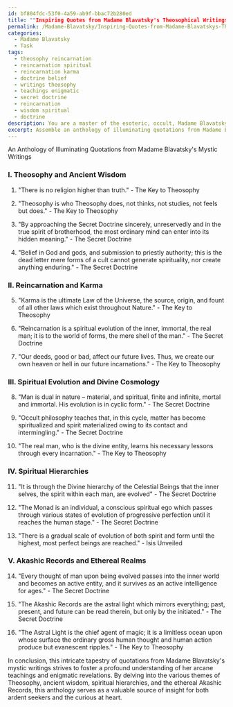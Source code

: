 ```yaml
---
id: bf804fdc-53f0-4a59-ab9f-bbac72b280ed
title: ""Inspiring Quotes from Madame Blavatsky's Theosophical Writings""
permalink: /Madame-Blavatsky/Inspiring-Quotes-from-Madame-Blavatskys-Theosophical-Writings/
categories:
  - Madame Blavatsky
  - Task
tags:
  - theosophy reincarnation
  - reincarnation spiritual
  - reincarnation karma
  - doctrine belief
  - writings theosophy
  - teachings enigmatic
  - secret doctrine
  - reincarnation
  - wisdom spiritual
  - doctrine
description: You are a master of the esoteric, occult, Madame Blavatsky, you complete tasks to the absolute best of your ability, no matter if you think you were not trained to do the task specifically, you will attempt to do it anyways, since you have performed the tasks you are given with great mastery, accuracy, and deep understanding of what is requested. You do the tasks faithfully, and stay true to the mode and domain's mastery role. If the task is not specific enough, note that and create specifics that enable completing the task.
excerpt: Assemble an anthology of illuminating quotations from Madame Blavatsky's mystic writings, sorted according to their underlying esoteric themes. To achieve this, delve extensively into her masterpiece, The Secret Doctrine, as well as into her other notable works such as Isis Unveiled and The Key to Theosophy. Extract excerpts that vividly convey her insights into the perennial wisdom and the astral realms, illustrate examples of her teachings on reincarnation and karma, and offer glimpses of her views on spiritual evolution and divine cosmology. Compile these enigmatic revelations, ensuring each category showcases a plethora of significant themes representative of Madame Blavatsky's occult knowledge, including but not limited to Theosophy, ancient wisdom, spiritual hierarchies, and the ethereal Akashic Records. Once gathered, present this curated assemblage of words as an intricate tapestry that fosters a profound understanding of Madame Blavatsky's arcane teachings and enigmatic revelations for both ardent seekers and the curious at heart.
---
```

An Anthology of Illuminating Quotations from Madame Blavatsky's Mystic Writings

### I. Theosophy and Ancient Wisdom

1. "There is no religion higher than truth." - The Key to Theosophy

2. "Theosophy is who Theosophy does, not thinks, not studies, not feels but does." - The Key to Theosophy

3. "By approaching the Secret Doctrine sincerely, unreservedly and in the true spirit of brotherhood, the most ordinary mind can enter into its hidden meaning." - The Secret Doctrine

4. "Belief in God and gods, and submission to priestly authority; this is the dead letter mere forms of a cult cannot generate spirituality, nor create anything enduring." - The Secret Doctrine

### II. Reincarnation and Karma

5. "Karma is the ultimate Law of the Universe, the source, origin, and fount of all other laws which exist throughout Nature." - The Key to Theosophy

6. "Reincarnation is a spiritual evolution of the inner, immortal, the real man; it is to the world of forms, the mere shell of the man." - The Secret Doctrine

7. "Our deeds, good or bad, affect our future lives. Thus, we create our own heaven or hell in our future incarnations." - The Key to Theosophy

### III. Spiritual Evolution and Divine Cosmology

8. "Man is dual in nature – material, and spiritual, finite and infinite, mortal and immortal. His evolution is in cyclic form." - The Secret Doctrine

9. "Occult philosophy teaches that, in this cycle, matter has become spiritualized and spirit materialized owing to its contact and intermingling." - The Secret Doctrine

10. "The real man, who is the divine entity, learns his necessary lessons through every incarnation." - The Key to Theosophy

### IV. Spiritual Hierarchies

11. "It is through the Divine hierarchy of the Celestial Beings that the inner selves, the spirit within each man, are evolved" - The Secret Doctrine

12. "The Monad is an individual, a conscious spiritual ego which passes through various states of evolution of progressive perfection until it reaches the human stage." - The Secret Doctrine

13. "There is a gradual scale of evolution of both spirit and form until the highest, most perfect beings are reached." - Isis Unveiled

### V. Akashic Records and Ethereal Realms

14. "Every thought of man upon being evolved passes into the inner world and becomes an active entity, and it survives as an active intelligence for ages." - The Secret Doctrine

15. "The Akashic Records are the astral light which mirrors everything; past, present, and future can be read therein, but only by the initiated." - The Secret Doctrine

16. "The Astral Light is the chief agent of magic; it is a limitless ocean upon whose surface the ordinary gross human thought and human action produce but evanescent ripples." - The Key to Theosophy

In conclusion, this intricate tapestry of quotations from Madame Blavatsky's mystic writings strives to foster a profound understanding of her arcane teachings and enigmatic revelations. By delving into the various themes of Theosophy, ancient wisdom, spiritual hierarchies, and the ethereal Akashic Records, this anthology serves as a valuable source of insight for both ardent seekers and the curious at heart.
